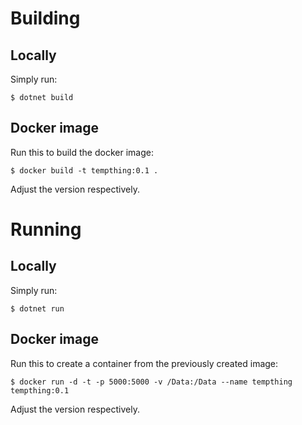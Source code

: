 ﻿# Building

## Locally

Simply run:

`$ dotnet build`

## Docker image

Run this to build the docker image:

`$ docker build -t tempthing:0.1 .`

Adjust the version respectively.

# Running

## Locally

Simply run:

`$ dotnet run`

## Docker image

Run this to create a container from the previously created image:

`$ docker run -d -t -p 5000:5000 -v /Data:/Data --name tempthing tempthing:0.1`

Adjust the version respectively.